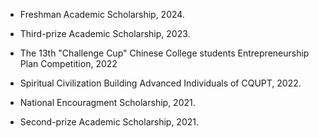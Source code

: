 - Freshman Academic Scholarship, 2024.

- Third-prize Academic Scholarship, 2023.

- The 13th "Challenge Cup" Chinese College students Entrepreneurship Plan Competition, 2022

- Spiritual Civilization Building Advanced Individuals of CQUPT, 2022.

- National Encouragment Scholarship, 2021.

- Second-prize Academic Scholarship, 2021.